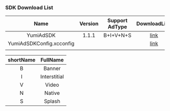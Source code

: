 ### SDK Download List 

|              Name               | Version | Support AdType |               DownloadLink               | Note |
| :-----------------------------: | :-----: | :------------: | :--------------------------------------: | :--: |
|        YumiAdSDK         |  1.1.1  |   B+I+V+N+S    | [link](https://adsdk.yumimobi.com/iOS/YumiAdSDK/1.1.1_20005.tar.bz2) |      |
| YumiAdSDKConfig.xcconfig |    |                | [link](https://adsdk.yumimobi.com/iOS/Archived/YumiMediationSDKConfig.xcconfig) |      |
|                                 |         |                |                                          |      |

| shortName |   FullName   |
| :-------: | :----------: |
|     B     |    Banner    |
|     I     | Interstitial |
|     V     |    Video     |
|     N     |    Native    |
|     S     |    Splash    |

